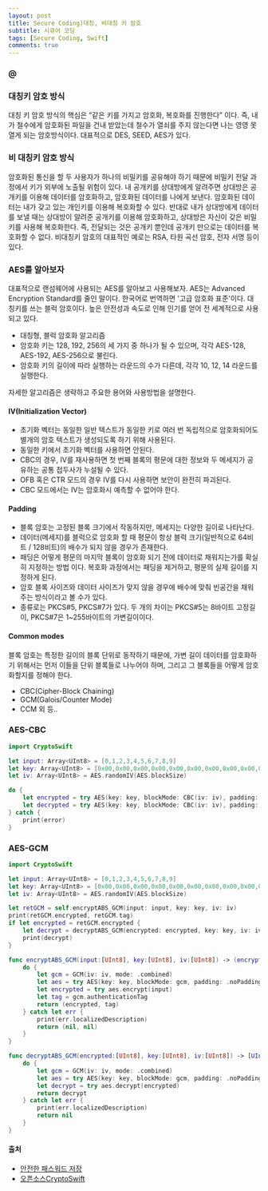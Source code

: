 ```yaml
---
layout: post
title: Secure Coding)대칭, 비대칭 키 암호
subtitle: 시큐어 코딩
tags: [Secure Coding, Swift]
comments: true
---
```


### @

### 대칭키 암호 방식
대칭 키 암호 방식의 핵심은 “같은 키를 가지고 암호화, 복호화를 진행한다” 이다. 즉, 내가 철수에게 암호화된 파일을 건내 받았는데 철수가 열쇠를 주지 않는다면 나는 영영 못열게 되는 암호방식이다. 대표적으로 DES, SEED, AES가 있다.

### 비 대칭키 암호 방식
암호화된 통신을 할 두 사용자가 하나의 비밀키를 공유해야 하기 때문에 비밀키 전달 과정에서 키가 외부에 노출될 위험이 있다. 내 공개키를 상대방에게 알려주면 상대방은 공개키를 이용해 데이터를 암호화하고, 암호화된 데이터를 나에게 보낸다. 암호화된 데이터는 내가 갖고 있는 개인키를 이용해 복호화할 수 있다. 반대로 내가 상대방에게 데이터를 보낼 때는 상대방이 알려준 공개키를 이용해 암호화하고, 상대방은 자신이 갖은 비밀키를 사용해 복호화한다. 즉, 전달되는 것은 공개키 뿐인데 공개키 만으로는 데이터를 복호화할 수 없다. 비대칭키 암호의 대표적인 예로는 RSA, 타원 곡선 암호, 전자 서명 등이 있다.

### AES를 알아보자
대표적으로 랜섬웨어에 사용되는 AES를 알아보고 사용해보자. AES는 Advanced Encryption Standard를 줄인 말이다. 한국어로 번역하면 '고급 암호화 표준'이다. 대칭키를 쓰는 블럭 암호이다. 높은 안전성과 속도로 인해 인기를 얻어 전 세계적으로 사용되고 있다.
- 대칭형, 블럭 암호화 알고리즘
- 암호화 키는 128, 192, 256의 세 가지 중 하나가 될 수 있으며, 각각 AES-128, AES-192, AES-256으로 불린다.
- 암호화 키의 길이에 따라 실행하는 라운드의 수가 다른데, 각각 10, 12, 14 라운드를 실행한다.

자세한 알고리즘은 생략하고 주요한 용어와 사용방법을 설명한다.

#### IV(Initialization Vector)
- 초기화 벡터는 동일한 일반 텍스트가 동일한 키로 여러 번 독립적으로 암호화되어도 별개의 암호 텍스트가 생성되도록 하기 위해 사용된다.
- 동일한 키에서 초기화 벡터를 사용하면 안된다.
- CBC의 경우, IV를 재사용하면 첫 번째 블록의 평문에 대한 정보와 두 메세지가 공유하는 공통 접두사가 누설될 수 있다.
- OFB 혹은 CTR 모드의 경우 IV를 다시 사용하면 보안이 완전히 파괴된다.
- CBC 모드에서는 IV는 암호화시 예측할 수 없어야 한다.

#### Padding
- 블록 암호는 고정된 블록 크기에서 작동하지만, 메세지는 다양한 길이로 나타난다.
- 데이터(메세지)를 블럭으로 암호화 할 때 평문이 항상 블럭 크기(일반적으로 64비트 / 128비트)의 배수가 되지 않을 경우가 존재한다.
- 패딩은 어떻게 평문의 마지막 블록이 암호화 되기 전에 데이터로 채워지는가를 확실히 지정하는 방법 이다. 복호화 과정에서는 패딩을 제거하고, 평문의 실제 길이를 지정하게 된다.
- 암호 블록 사이즈와 데이터 사이즈가 맞지 않을 경우에 배수에 맞춰 빈공간을 채워주는 방식이라고 볼 수가 있다.
- 종류로는 PKCS#5, PKCS#7가 있다. 두 개의 차이는 PKCS#5는 8바이트 고정길이, PKCS#7은 1~255바이트의 가변길이이다.

#### Common modes
블록 암호는 특정한 길이의 블록 단위로 동작하기 때문에, 가변 길이 데이터를 암호화하기 위해서는 먼저 이들을 단위 블록들로 나누어야 하며, 그리고 그 블록들을 어떻게 암호화할지를 정해야 한다.

- CBC(Cipher-Block Chaining)
- GCM(Galois/Counter Mode)
- CCM 외 등..

### AES-CBC
~~~swift
import CryptoSwift

let input: Array<UInt8> = [0,1,2,3,4,5,6,7,8,9]
let key: Array<UInt8> = [0x00,0x00,0x00,0x00,0x00,0x00,0x00,0x00,0x00,0x00,0x00,0x00,0x00,0x00,0x00,0x00]
let iv: Array<UInt8> = AES.randomIV(AES.blockSize)

do {
    let encrypted = try AES(key: key, blockMode: CBC(iv: iv), padding: .pkcs7).encrypt(input)
    let decrypted = try AES(key: key, blockMode: CBC(iv: iv), padding: .pkcs7).decrypt(encrypted)
} catch {
    print(error)
}    
~~~

### AES-GCM
~~~swift
import CryptoSwift

let input: Array<UInt8> = [0,1,2,3,4,5,6,7,8,9]
let key: Array<UInt8> = [0x00,0x00,0x00,0x00,0x00,0x00,0x00,0x00,0x00,0x00,0x00,0x00,0x00,0x00,0x00,0x00]
let iv: Array<UInt8> = AES.randomIV(AES.blockSize)

let retGCM = self.encryptABS_GCM(input: input, key: key, iv: iv)
print(retGCM.encrypted, retGCM.tag)
if let encrypted = retGCM.encrypted {
    let decrypt = decryptABS_GCM(encrypted: encrypted, key: key, iv: iv)
    print(decrypt)
}

func encryptABS_GCM(input:[UInt8], key:[UInt8], iv:[UInt8]) -> (encrypted:[UInt8]?, tag:[UInt8]?){
    do {
        let gcm = GCM(iv: iv, mode: .combined)
        let aes = try AES(key: key, blockMode: gcm, padding: .noPadding)
        let encrypted = try aes.encrypt(input)
        let tag = gcm.authenticationTag
        return (encrypted, tag)
    } catch let err {
        print(err.localizedDescription)
        return (nil, nil)
    }
}

func decryptABS_GCM(encrypted:[UInt8], key:[UInt8], iv:[UInt8]) -> [UInt8]? {
    do {
        let gcm = GCM(iv: iv, mode: .combined)
        let aes = try AES(key: key, blockMode: gcm, padding: .noPadding)
        let decrypt = try aes.decrypt(encrypted)
        return decrypt
    } catch let err {
        print(err.localizedDescription)
        return nil
    }
}
~~~


#### 출처
- [안전한 패스워드 저장](https://dailyworker.github.io/AES-Algorithm-and-Chiper-mode/)
- [오픈소스CryptoSwift](https://github.com/krzyzanowskim/CryptoSwift)

